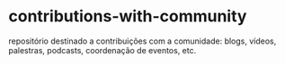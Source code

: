 # contributions-with-community
repositório destinado a contribuições com a comunidade: blogs, vídeos, palestras, podcasts, coordenação de eventos, etc.
